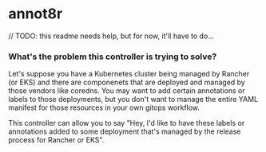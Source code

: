 # annot8r
// TODO: this readme needs help, but for now, it'll have to do...

### What's the problem this controller is trying to solve?
Let's suppose you have a Kubernetes cluster being managed by Rancher (or EKS) and there are componenets that are deployed and managed by those vendors like coredns. You may want to add certain annotations or labels to those deployments, but you don't want to manage the entire YAML manifest for those resources in your own gitops workflow.

This controller can allow you to say "Hey, I'd like to have these labels or annotations added to some deployment that's managed by the release process for Rancher or EKS". 
